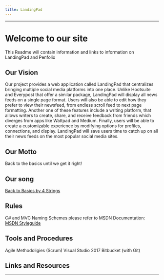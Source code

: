 ```yaml
---
title: LandingPad
---
```


----

# Welcome to our site

This Readme will contain information and links to information on LandingPad and Penfolio

## Our Vision

Our project provides a web application called LandingPad that centralizes bringing multiple social media platforms into one place. Unlike Hootsuite and Everypost that offer a similar package, LandingPad will display all news feeds on a single page format. Users will also be able to edit how they prefer to view their newsfeed, from endless scroll feed to next page formatting. Another one of these features include a writing platform, that allows writers to create, share, and receive feedback from friends which diverges from apps like Wattpad and Medium. Finally, users will be able to create a customizable experience by modifying options for profiles, connections, and display. LandingPad will save users time to catch up on all their news feeds on the most popular social media sites.

## Our Motto

Back to the basics until we get it right!

## Our song

[Back to Basics by 4 Strings](https://www.youtube.com/watch?v=vy__TNYgar4)

## Rules

C# and MVC Naming Schemes please refer to MSDN Documentation: [MSDN Styleguide](https://docs.microsoft.com/en-us/dotnet/csharp/programming-guide/inside-a-program/coding-conventions)

## Tools and Procedures

Agile Methodoligies (Scrum)
Visual Studio 2017
Bitbucket (with Git)


## Links and Resources

 ----